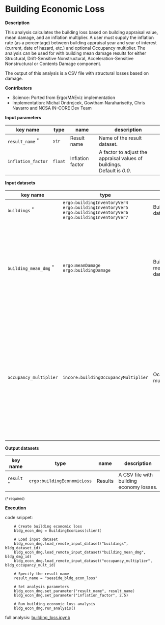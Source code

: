 # Building Economic Loss

**Description**

This analysis calculates the building loss based on building appraisal value, mean damage, 
and an inflation multiplier. A user must supply the inflation rate (as a percentage) 
between building appraisal year and year of interest (current, date of hazard, etc.) and optional Occupancy multiplier.
The analysis can be used for with building mean damage results for either Structural, Drift-Sensitive Nonstructural, 
Acceleration-Sensitive Nonstructural or Contents Damage component.

The output of this analysis is a CSV file with structural losses based on damage.

**Contributors**

- Science: Ported from Ergo/MAEviz implementation
- Implementation: Michal Ondrejcek, Gowtham Naraharisetty, Chris Navarro and NCSA IN-CORE Dev Team

**Input parameters**

key name | type | name | description
--- | --- | --- | ---
`result_name` <sup>*</sup> | `str` | Result name | Name of the result dataset.
`inflation_factor`| `float` | Inflation factor | A factor to adjust the appraisal values of buildings. <br>Default is *0.0*.

**Input datasets**

key name | type | name | description
--- | --- | --- | ---
`buildings` <sup>*</sup> | `ergo:buildingInventoryVer4`<br>`ergo:buildingInventoryVer5`<br>`ergo:buildingInventoryVer6`<br>`ergo:buildingInventoryVer7` | Building dataset |  A building inventory dataset.
`building_mean_dmg` <sup>*</sup> | `ergo:meanDamage`<br>`ergo:buildingDamage` | Building mean damage | A CSV file with building mean damage results for either Structural, Drift-Sensitive Nonstructural, Acceleration-Sensitive Nonstructural or Contents Damage component.
`occupancy_multiplier` | `incore:buildingOccupancyMultiplier` | Occupancy multiplier | Building occupancy damage multipliers. These multipliers account for the value associated with different types of components (structural, acceleration-sensitive nonstructural, drift-sensitive nonstructural, contents).

**Output datasets**

key name | type | name | description
--- | --- | --- | ---
`result` <sup>*</sup> | `ergo:buildingEconomicLoss` | Results | A CSV file with building economy losses.

<small>(* required)</small>

**Execution**

code snippet:

```
    # Create building economic loss
    bldg_econ_dmg = BuildingEconLoss(client)

    # Load input dataset
    bldg_econ_dmg.load_remote_input_dataset("buildings", bldg_dataset_id)
    bldg_econ_dmg.load_remote_input_dataset("building_mean_dmg", bldg_dmg_id)
    bldg_econ_dmg.load_remote_input_dataset("occupancy_multiplier", bldg_occupancy_mult_id)

    # Specify the result name
    result_name = "seaside_bldg_econ_loss"

    # Set analysis parameters
    bldg_econ_dmg.set_parameter("result_name", result_name)
    bldg_econ_dmg.set_parameter("inflation_factor", 2.5)

    # Run building economic loss analysis
    bldg_econ_dmg.run_analysis()
```

full analysis: [building_loss.ipynb](https://github.com/IN-CORE/incore-docs/blob/main/notebooks/building_loss.ipynb)